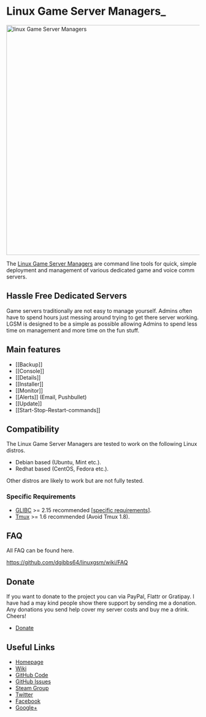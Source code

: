 <h1>Linux Game Server Managers_</h1>
<a href="http://gameservermanagers.com"><img src="https://github.com/dgibbs64/linuxgsm/blob/master/images/logo/lgsm-full-light.png" alt="linux Game Server Managers" width="600" /></a>

The [Linux Game Server Managers](http://gameservermanagers.com/) are command line tools for quick, simple deployment and management of various dedicated game and voice comm servers.

<h2>Hassle Free Dedicated Servers</h2>
Game servers traditionally are not easy to manage yourself. Admins often have to spend hours just messing around trying to get there server working. LGSM is designed to be a simple as possible allowing Admins to spend less time on management and more time on the fun stuff.

<h2>Main features</h2>
<ul>
	<li>[[Backup]]</li>
	<li>[[Console]]</li>
	<li>[[Details]]</li>
	<li>[[Installer]]</li>
	<li>[[Monitor]]</li>
	<li>[[Alerts]] (Email, Pushbullet)</li>
	<li>[[Update]]</li>
	<li>[[Start-Stop-Restart-commands]]</li>
</ul>
<h2>Compatibility</h2>
The Linux Game Server Managers are tested to work on the following Linux distros.
<ul>
	<li>Debian based (Ubuntu, Mint etc.).</li>
	<li>Redhat based (CentOS, Fedora etc.).</li>
</ul>
Other distros are likely to work but are not fully tested.
<h3>Specific Requirements</h3>
<ul>
	<li><a href="https://github.com/dgibbs64/linuxgsm/wiki/Glibc">GLIBC</a> >= 2.15 recommended [<a href="https://github.com/dgibbs64/linuxgsm/wiki/Glibc#server-requirements">specific requirements</a>].</li>
	<li><a href="https://github.com/dgibbs64/linuxgsm/wiki/Tmux">Tmux</a> >= 1.6 recommended (Avoid Tmux 1.8).</li>
</ul>
<h2>FAQ</h2>
All FAQ can be found here.

<a href="https://github.com/dgibbs64/linuxgsm/wiki/FAQ">https://github.com/dgibbs64/linuxgsm/wiki/FAQ</a>
<h2>Donate</h2>
If you want to donate to the project you can via PayPal, Flattr or Gratipay. I have had a may kind people show there support by sending me a donation. Any donations you send help cover my server costs and buy me a drink. Cheers!
<ul>
<li><a href="http://gameservermanagers.com/donate">Donate</a></li>
</ul>
<h2>Useful Links</h2>
<ul>
	<li><a href="http://gameservermanagers.com">Homepage</li>
	<li><a href="https://github.com/dgibbs64/linuxgsm/wiki">Wiki</li>
	<li><a href="https://github.com/dgibbs64/linuxgsm">GitHub Code</li>
	<li><a href="https://github.com/dgibbs64/linuxgsm/issues">GitHub Issues</li>
	<li><a href="http://steamcommunity.com/groups/linuxgsm">Steam Group</li>
	<li><a href="https://twitter.com/dangibbsuk">Twitter</li>
	<li><a href="https://www.facebook.com/linuxgsm">Facebook</li>
	<li><a href="https://plus.google.com/+Gameservermanagers1">Google+</li>
</ul>